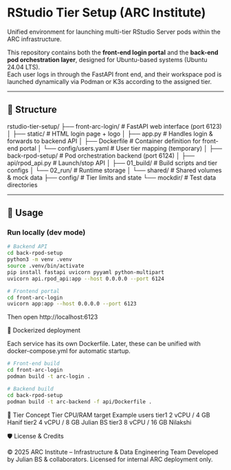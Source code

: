 # RStudio Tier Setup (ARC Institute)

Unified environment for launching multi-tier RStudio Server pods within the ARC infrastructure.

This repository contains both the **front-end login portal** and the **back-end pod orchestration layer**, designed for Ubuntu-based systems (Ubuntu 24.04 LTS).  
Each user logs in through the FastAPI front end, and their workspace pod is launched dynamically via Podman or K3s according to the assigned tier.

---

## 🧭 Structure
rstudio-tier-setup/
├── front-arc-login/ # FastAPI web interface (port 6123)
│ ├── static/ # HTML login page + logo
│ ├── app.py # Handles login & forwards to backend API
│ ├── Dockerfile # Container definition for front-end portal
│ └── config/users.yaml # User tier mapping (temporary)
│
├── back-rpod-setup/ # Pod orchestration backend (port 6124)
│ ├── api/rpod_api.py # Launch/stop API
│ ├── 01_build/ # Build scripts and tier configs
│ └── 02_run/ # Runtime storage
│
└── shared/ # Shared volumes & mock data
├── config/ # Tier limits and state
└── mockdir/ # Test data directories

---

## 🚀 Usage

### Run locally (dev mode)
```bash
# Backend API
cd back-rpod-setup
python3 -m venv .venv
source .venv/bin/activate
pip install fastapi uvicorn pyyaml python-multipart
uvicorn api.rpod_api:app --host 0.0.0.0 --port 6124
```
```bash
# Frontend portal
cd front-arc-login
uvicorn app:app --host 0.0.0.0 --port 6123
```

Then open http://localhost:6123


🧩 Dockerized deployment

Each service has its own Dockerfile.
Later, these can be unified with docker-compose.yml for automatic startup.
```bash
# Front-end build
cd front-arc-login
podman build -t arc-login .

# Backend build
cd back-rpod-setup
podman build -t arc-backend -f api/Dockerfile .
```

🧠 Tier Concept
Tier	CPU/RAM target	Example users
tier1	2 vCPU / 4 GB	Hanif
tier2	4 vCPU / 8 GB	Julian BS
tier3	8 vCPU / 16 GB	Nilakshi

🛡️ License & Credits

© 2025 ARC Institute – Infrastructure & Data Engineering Team
Developed by Julian BS & collaborators.
Licensed for internal ARC deployment only.